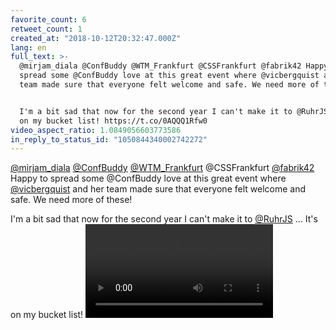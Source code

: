 ```yaml
---
favorite_count: 6
retweet_count: 1
created_at: "2018-10-12T20:32:47.000Z"
lang: en
full_text: >-
  @mirjam_diala @ConfBuddy @WTM_Frankfurt @CSSFrankfurt @fabrik42 Happy to
  spread some @ConfBuddy love at this great event where @vicbergquist and her
  team made sure that everyone felt welcome and safe. We need more of these! 


  I'm a bit sad that now for the second year I can't make it to @RuhrJS ... It's
  on my bucket list! https://t.co/0AQQQ1Rfw0
video_aspect_ratio: 1.0849056603773586
in_reply_to_status_id: "1050844340002742272"
---
```


[@mirjam_diala](https://twitter.com/mirjam_diala)
[@ConfBuddy](https://twitter.com/ConfBuddy)
[@WTM_Frankfurt](https://twitter.com/WTM_Frankfurt) @CSSFrankfurt
[@fabrik42](https://twitter.com/fabrik42) Happy to spread some @ConfBuddy love
at this great event where [@vicbergquist](https://twitter.com/vicbergquist) and
her team made sure that everyone felt welcome and safe. We need more of these!

I'm a bit sad that now for the second year I can't make it to
[@RuhrJS](https://twitter.com/RuhrJS) ... It's on my bucket list!
![Embedded Video](https://twitter-media-coderbyheart.s3.eu-north-1.amazonaws.com/1050846765681967105-DpVbjnjWsAAaHPR.mp4)
